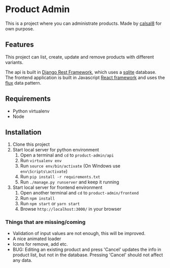 # Product Admin

This is a project where you can administrate products. Made by [calsal8](https://github.com/calsal8/) for own purpose.

## Features

This project can list, create, update and remove products with different variants.

The api is built in [Django Rest Framework](http://www.django-rest-framework.org/), which uses a [sqlite](https://sqlite.org/) database.
The frontend application is built in Javascript [React framework](https://reactjs.org/) and uses the [flux](https://facebook.github.io/flux/) data pattern.   

## Requirements

* Python virtualenv
* Node

## Installation

1. Clone this project
2. Start local server for python environment
    1. Open a terminal and `cd` to `product-admin/api`
    2. Run `virtualenv env`
    2. Run `source env/bin/activate` (On Windows use `env\Scripts\activate`)
    3. Run `pip install -r requirements.txt`
    4. Run `./manage.py runserver` and keep it running
3. Start local server for frontend environment
    1. Open another terminal and `cd` to `product-admin/frontend`
    2. Run `npm install`
    3. Run `npm start` or `yarn start`
    4. Browse `http://localhost:3000/` in your browser

### Things that are missing/coming

* Validation of input values are not enough, this will be improved.
* A nice animated loader
* Icons for remove, add etc.
* BUG: Editing an existing product and press 'Cancel' updates the info in product list, but not in the database. Pressing 'Cancel' should not affect any data.